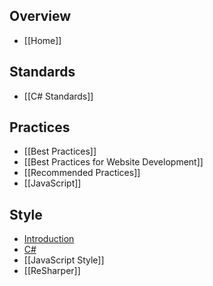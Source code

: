 ## Overview
- [[Home]]

## Standards
- [[C# Standards]]

## Practices
- [[Best Practices]]
- [[Best Practices for Website Development]]
- [[Recommended Practices]]
- [[JavaScript]]

## Style
- [Introduction](Why-a-Style-Guide-that%27s-not-Project-Specific%3F)
- [C#](C%23-Style)
- [[JavaScript Style]]
- [[ReSharper]]